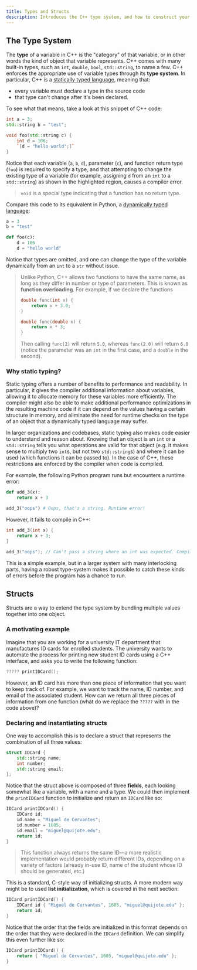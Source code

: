 ```yaml
---
title: Types and Structs
description: Introduces the C++ type system, and how to construct your own types using structs.
---
```


## The Type System

The **type** of a variable in C++ is the "category" of that variable, or in other words the kind of object that variable represents. C++ comes with many built-in types, such as `int`, `double`, `bool`, `std::string`, to name a few. C++ enforces the appropriate use of variable types through its **type system**. In particular, C++ is a <abbr title="A statically typed language enforces type checking at compile time.">statically typed language</abbr>, meaning that:

* every variable must declare a type in the source code
* that type can't change after it's been declared.

To see what that means, take a look at this snippet of C++ code:

```cpp
int a = 3;
std::string b = "test";

void foo(std::string c) {
    int d = 106;
    `[d = "hello world";]`
}
```

Notice that each variable (`a`, `b`, `d`), parameter (`c`), and function return type (`foo`) is required to specify a type, and that attempting to change the existing type of a variable (for example, assigning `d` from an `int` to a `std::string`) as shown in the highlighted region, causes a compiler error.

> `void` is a special type indicating that a function has no return type. 

Compare this code to its equivalent in Python, a <abbr title="A dynamically typed language enforces type checking at runtime.">dynamically typed language</abbr>:

```python
a = 3
b = "test"

def foo(c):
    d = 106
    d = "hello world"
```

Notice that types are omitted, and one can change the type of the variable dynamically from an `int` to a `str` without issue.

> Unlike Python, C++ allows two functions to have the same name, as long as they differ in number or type of parameters. This is known as **function overloading**. For example, if we declare the functions
> 
> ```cpp
> double func(int x) {
>     return x + 3.0;
> }
> 
> double func(double x) {
>     return x * 3;
> }
> ```
>
> Then calling `func(2)` will return `5.0`, whereas `func(2.0)` will return `6.0` (notice the parameter was an `int` in the first case, and a `double` in the second).

### Why static typing?

Static typing offers a number of benefits to performance and readability. In particular, it gives the compiler additional information about variables, allowing it to allocate memory for these variables more efficiently. The compiler might also be able to make additional performance optimizations in the resulting machine code if it can depend on the values having a certain structure in memory, and eliminate the need for runtime checks on the type of an object that a dynamically typed language may suffer.

In larger organizations and codebases, static typing also makes code easier to understand and reason about. Knowing that an object is an `int` or a `std::string` tells you what operations are valid for that object (e.g. it makes sense to multiply two `int`s, but not two `std::string`s) and where it can be used (which functions it can be passed to). In the case of C++, these restrictions are enforced by the compiler when code is compiled. 

For example, the following Python program runs but encounters a runtime error:

```python
def add_3(x):
    return x + 3

add_3("oops") # Oops, that's a string. Runtime error!
```

However, it fails to compile in C++:

```cpp
int add_3(int x) {
    return x + 3;
}

add_3("oops"); // Can't pass a string where an int was expected. Compiler error!
```

This is a simple example, but in a larger system with many interlocking parts, having a robust type-system makes it possible to catch these kinds of errors before the program has a chance to run.

## Structs

Structs are a way to extend the type system by bundling multiple values together into one object. 

### A motivating example

Imagine that you are working for a university IT department that manufactures ID cards for enrolled students. The university wants to automate the process for printing new student ID cards using a C++ interface, and asks you to write the following function:

```cpp
????? printIDCard();
```

However, an ID card has more than one piece of information that you want to keep track of. For example, we want to track the name, ID number, and email of the associated student. How can we return all three pieces of information from one function (what do we replace the `?????` with in the code above)?

### Declaring and instantiating structs

One way to accomplish this is to declare a struct that represents the combination of all three values:

```cpp
struct IDCard {
    std::string name;
    int number;
    std::string email;
};
```

Notice that the struct above is composed of three **fields**, each looking somewhat like a variable, with a name and a type. We could then implement the `printIDCard` function to initialize and return an `IDCard` like so:

```cpp
IDCard printIDCard() {
    IDCard id;
    id.name = "Miguel de Cervantes";
    id.number = 1605;
    id.email = "miguel@quijote.edu";
    return id;
}
```

> This function always returns the same ID—a more realistic implementation would probably return different IDs, depending on a variety of factors (already in-use ID, name of the student whose ID should be generated, etc.)

This is a standard, C-style way of initializing structs. A more modern way might be to used **list initialization**, which is covered in the next section:

```cpp
IDCard printIDCard() {
    IDCard id { "Miguel de Cervantes", 1605, "miguel@quijote.edu" };
    return id;
}
```

Notice that the order that the fields are initialized in this format depends on the order that they were declared in the `IDCard` definition. We can simplify this even further like so:

```cpp
IDCard printIDCard() {
    return { "Miguel de Cervantes", 1605, "miguel@quijote.edu" };
}
```



